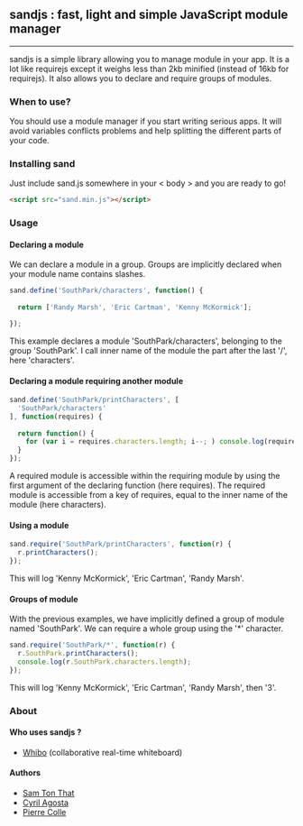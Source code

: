 ## sandjs : fast, light and simple JavaScript module manager
-----------------------------------------------------------
sandjs is a simple library allowing you to manage module in your app.
It is a lot like requirejs except it weighs less than 2kb minified (instead of 16kb for requirejs).
It also allows you to declare and require groups of modules.

### When to use?
You should use a module manager if you start writing serious apps. It will avoid variables conflicts problems and help splitting the different parts of your code. 

### Installing sand
Just include sand.js somewhere in your < body > and you are ready to go!

```html
<script src="sand.min.js"></script>
```

### Usage
#### Declaring a module
We can declare a module in a group. Groups are implicitly declared when your module name contains slashes.
```javascript
sand.define('SouthPark/characters', function() {
  
  return ['Randy Marsh', 'Eric Cartman', 'Kenny McKormick'];

});
```
This example declares a module 'SouthPark/characters', belonging to the group 'SouthPark'. I call inner name of the module the part after the last '/', here 'characters'.

#### Declaring a module requiring another module
```javascript
sand.define('SouthPark/printCharacters', [
  'SouthPark/characters'
], function(requires) {
  
  return function() {
    for (var i = requires.characters.length; i--; ) console.log(requires.characters[i]);
  }
});
```
A required module is accessible within the requiring module by using the first argument of the declaring function (here requires).
The required module is accessible from a key of requires, equal to the inner name of the module (here characters).
#### Using a module
```javascript
sand.require('SouthPark/printCharacters', function(r) {
  r.printCharacters();
});
```
This will log 'Kenny McKormick', 'Eric Cartman', 'Randy Marsh'.

#### Groups of module
With the previous examples, we have implicitly defined a group of module named 'SouthPark'.
We can require a whole group using the '*' character.
```javascript
sand.require('SouthPark/*', function(r) {
  r.SouthPark.printCharacters();
  console.log(r.SouthPark.characters.length);
});
```
This will log 'Kenny McKormick', 'Eric Cartman', 'Randy Marsh', then '3'.

### About

####  Who uses sandjs ?
* [Whibo](http://whibo.com) (collaborative real-time whiteboard)

#### Authors 
* [Sam Ton That](https://github.com/KspR)
* [Cyril Agosta](https://github.com/cagosta)
* [Pierre Colle](https://github.com/piercus)